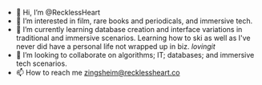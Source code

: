 - 👋 Hi, I’m @RecklessHeart
- 👀 I’m interested in film, rare books and periodicals, and immersive tech. 
- 🌱 I’m currently learning database creation and interface variations in traditional and immersive scenarios. Learning how to ski as well as I've never did have a personal life not wrapped up in biz. *lovingit*
- 💞️ I’m looking to collaborate on algorithms; IT; databases; and immersive tech scenarios. 
- 📫 How to reach me zingsheim@recklessheart.co

<!---
RecklessHeart/RecklessHeart is a ✨ special ✨ repository because its `README.md` (this file) appears on your GitHub profile.
You can click the Preview link to take a look at your changes.
--->
